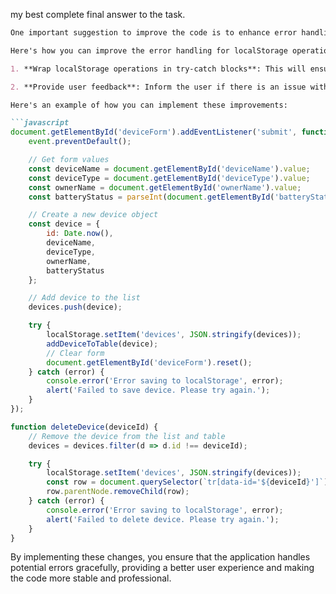 my best complete final answer to the task.

```markdown
One important suggestion to improve the code is to enhance error handling, especially when dealing with localStorage operations. Currently, the code assumes that localStorage operations will always succeed, which might not be the case. For instance, localStorage might be full, or the user might be in private browsing mode where localStorage is disabled. Adding error handling will make the code more robust and professional.

Here's how you can improve the error handling for localStorage operations:

1. **Wrap localStorage operations in try-catch blocks**: This will ensure that any errors during these operations are caught and handled gracefully.

2. **Provide user feedback**: Inform the user if there is an issue with saving or retrieving data from localStorage.

Here's an example of how you can implement these improvements:

```javascript
document.getElementById('deviceForm').addEventListener('submit', function(event) {
    event.preventDefault();

    // Get form values
    const deviceName = document.getElementById('deviceName').value;
    const deviceType = document.getElementById('deviceType').value;
    const ownerName = document.getElementById('ownerName').value;
    const batteryStatus = parseInt(document.getElementById('batteryStatus').value);

    // Create a new device object
    const device = {
        id: Date.now(),
        deviceName,
        deviceType,
        ownerName,
        batteryStatus
    };

    // Add device to the list
    devices.push(device);

    try {
        localStorage.setItem('devices', JSON.stringify(devices));
        addDeviceToTable(device);
        // Clear form
        document.getElementById('deviceForm').reset();
    } catch (error) {
        console.error('Error saving to localStorage', error);
        alert('Failed to save device. Please try again.');
    }
});

function deleteDevice(deviceId) {
    // Remove the device from the list and table
    devices = devices.filter(d => d.id !== deviceId);

    try {
        localStorage.setItem('devices', JSON.stringify(devices));
        const row = document.querySelector(`tr[data-id='${deviceId}']`);
        row.parentNode.removeChild(row);
    } catch (error) {
        console.error('Error saving to localStorage', error);
        alert('Failed to delete device. Please try again.');
    }
}
```

By implementing these changes, you ensure that the application handles potential errors gracefully, providing a better user experience and making the code more stable and professional.
```